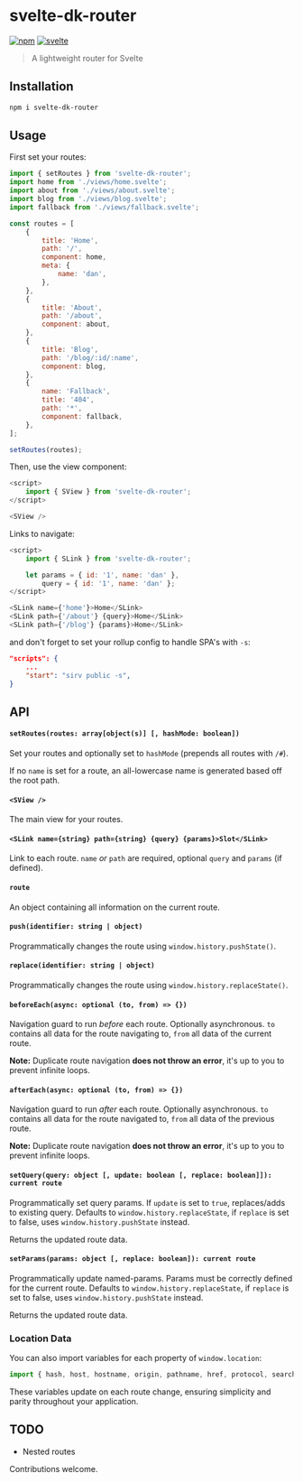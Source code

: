 # svelte-dk-router

[![npm](https://img.shields.io/npm/v/svelte-dk-router.svg)](https://www.npmjs.com/package/svelte-dk-router)
[![svelte](https://img.shields.io/badge/svelte-3.x-red)](https://svelte.dev/)

> A lightweight router for Svelte

## Installation

```bash
npm i svelte-dk-router
```

## Usage

First set your routes:

```js
import { setRoutes } from 'svelte-dk-router';
import home from './views/home.svelte';
import about from './views/about.svelte';
import blog from './views/blog.svelte';
import fallback from './views/fallback.svelte';

const routes = [
    {
        title: 'Home',
        path: '/',
        component: home,
        meta: {
            name: 'dan',
        },
    },
    {
        title: 'About',
        path: '/about',
        component: about,
    },
    {
        title: 'Blog',
        path: '/blog/:id/:name',
        component: blog,
    },
    {
        name: 'Fallback',
        title: '404',
        path: '*',
        component: fallback,
    },
];

setRoutes(routes);
```

Then, use the view component:

```js
<script>
    import { SView } from 'svelte-dk-router';
</script>

<SView />
```

Links to navigate:

```js
<script>
    import { SLink } from 'svelte-dk-router';

    let params = { id: '1', name: 'dan' },
        query = { id: '1', name: 'dan' };
</script>

<SLink name={'home'}>Home</SLink>
<SLink path={'/about'} {query}>Home</SLink>
<SLink path={'/blog'} {params}>Home</SLink>
```

and don't forget to set your rollup config to handle SPA's with `-s`:

```json
"scripts": {
    ...
    "start": "sirv public -s",
}
```

## API

#### `setRoutes(routes: array[object(s)] [, hashMode: boolean])`

Set your routes and optionally set to `hashMode` (prepends all routes with `/#`).

If no `name` is set for a route, an all-lowercase name is generated based off the root path.

#### `<SView />`

The main view for your routes.

#### `<SLink name={string} path={string} {query} {params}>Slot</SLink>`

Link to each route. `name` _or_ `path` are required, optional `query` and `params` (if defined).

#### `route`

An object containing all information on the current route.

#### `push(identifier: string | object)`

Programmatically changes the route using `window.history.pushState()`.

#### `replace(identifier: string | object)`

Programmatically changes the route using `window.history.replaceState()`.

#### `beforeEach(async: optional (to, from) => {})`

Navigation guard to run _before_ each route. Optionally asynchronous.
`to` contains all data for the route navigating to, `from` all data of the current route.

**Note:** Duplicate route navigation **does not throw an error**, it's up to you to prevent infinite loops.

#### `afterEach(async: optional (to, from) => {})`

Navigation guard to run _after_ each route. Optionally asynchronous.
`to` contains all data for the route navigated to, `from` all data of the previous route.

**Note:** Duplicate route navigation **does not throw an error**, it's up to you to prevent infinite loops.

#### `setQuery(query: object [, update: boolean [, replace: boolean]]): current route`

Programmatically set query params. If `update` is set to `true`, replaces/adds to existing query.
Defaults to `window.history.replaceState`, if `replace` is set to false, uses `window.history.pushState` instead.

Returns the updated route data.

#### `setParams(params: object [, replace: boolean]): current route`

Programmatically update named-params. Params must be correctly defined for the current route.
Defaults to `window.history.replaceState`, if `replace` is set to false, uses `window.history.pushState` instead.

Returns the updated route data.

### Location Data

You can also import variables for each property of `window.location`:

```js
import { hash, host, hostname, origin, pathname, href, protocol, search } from 'svelte-dk-router';
```

These variables update on each route change, ensuring simplicity and parity throughout your application.

## TODO

-   Nested routes

Contributions welcome.
